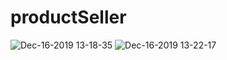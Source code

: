 # productSeller

![Dec-16-2019 13-18-35](https://user-images.githubusercontent.com/34432988/70878990-1f499f80-2007-11ea-9935-62a9196dfe6e.gif)
![Dec-16-2019 13-22-17](https://user-images.githubusercontent.com/34432988/70878997-283a7100-2007-11ea-82a5-a898be078f46.gif)
